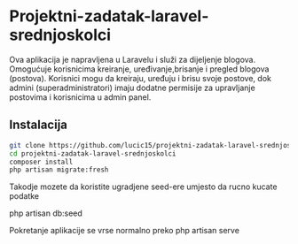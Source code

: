 # Projektni-zadatak-laravel-srednjoskolci

Ova aplikacija je napravljena u Laravelu i služi za dijeljenje blogova.
Omogućuje korisnicima kreiranje, uređivanje,brisanje i pregled blogova (postova).
Korisnici mogu da kreiraju, uređuju i brisu svoje postove, dok admini (superadministratori) imaju dodatne permisije za upravljanje postovima i korisnicima u admin panel.

## Instalacija

```bash
git clone https://github.com/lucic15/projektni-zadatak-laravel-srednjoskolci.github
cd projektni-zadatak-laravel-srednjoskolci
composer install
php artisan migrate:fresh
```

Takodje mozete da koristite ugradjene seed-ere umjesto da rucno kucate podatke 

php artisan db:seed

Pokretanje aplikacije se vrse normalno preko 
php artisan serve
